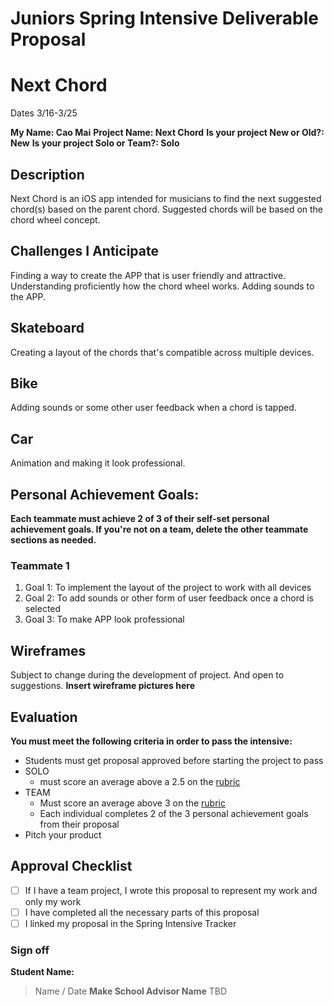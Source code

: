 # Juniors Spring Intensive Deliverable Proposal
# Next Chord

Dates 3/16-3/25

**My Name: Cao Mai**
**Project Name: Next Chord**
**Is your project New or Old?: New**
**Is your project Solo or Team?: Solo**

## Description

Next Chord is an iOS app intended for musicians to find the next suggested chord(s) based on the parent chord. Suggested chords will be based on the chord wheel concept.

## Challenges I Anticipate

Finding a way to create the APP that is user friendly and attractive. Understanding proficiently how the chord wheel works. Adding sounds to the APP.

## Skateboard

Creating a layout of the chords that's compatible across multiple devices.

## Bike
Adding sounds or some other user feedback when a chord is tapped.

## Car
Animation and making it look professional.


## Personal Achievement Goals:

**Each teammate must achieve 2 of 3 of their self-set personal achievement goals. If you're not on a team, delete the other teammate sections as needed.**

### Teammate 1

1. Goal 1:
To implement the layout of the project to work with all devices
1. Goal 2:
To add sounds or other form of user feedback once a chord is selected
1. Goal 3:
To make APP look professional


## Wireframes

Subject to change during the development of project. And open to suggestions.
**Insert wireframe pictures here**


## Evaluation

**You must meet the following criteria in order to pass the intensive:**

- Students must get proposal approved before starting the project to pass
- SOLO
   - must score an average above a 2.5 on the [rubric]
- TEAM
   - Must score an average above 3 on the [rubric]
   - Each individual completes 2 of the 3 personal achievement goals from their proposal
- Pitch your product

[rubric]:https://docs.google.com/document/d/1IOQDmohLBEBT-hyr-2vgw1mbZUNsq3fHxVfH0oRmVt0/edit


## Approval Checklist
- [ ] If I have a team project, I wrote this proposal to represent my work and only my work
- [ ] I have completed all the necessary parts of this proposal
- [ ] I linked my proposal in the Spring Intensive Tracker

### Sign off

**Student Name:**               
> Name / Date
**Make School Advisor Name**
> TBD

